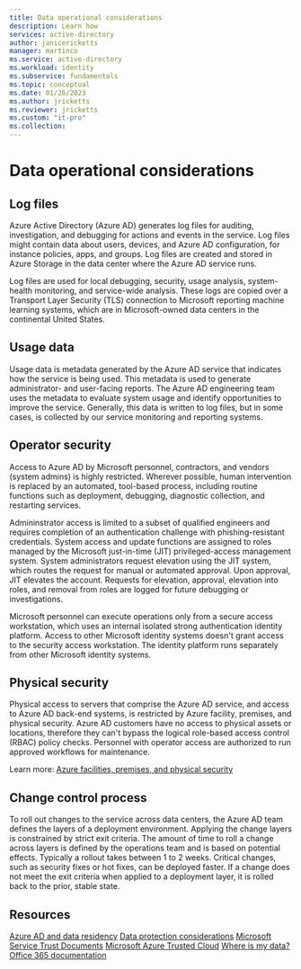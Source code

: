 ```yaml
---
title: Data operational considerations
description: Learn how 
services: active-directory
author: janicericketts
manager: martinco
ms.service: active-directory
ms.workload: identity
ms.subservice: fundamentals
ms.topic: conceptual
ms.date: 01/26/2023
ms.author: jricketts
ms.reviewer: jricketts
ms.custom: "it-pro"
ms.collection:
---
```


# Data operational considerations

## Log files

Azure Active Directory (Azure AD) generates log files for auditing, investigation, and debugging for actions and events in the service. Log files might contain data about users, devices, and Azure AD configuration, for instance policies, apps, and groups. Log files are created and stored in Azure Storage in the data center where the Azure AD service runs.  

Log files are used for local debugging, security, usage analysis, system-health monitoring, and service-wide analysis. These logs are copied over a Transport Layer Security (TLS) connection to Microsoft reporting machine learning systems, which are in Microsoft-owned data centers in the continental United States.  

## Usage data

Usage data is metadata generated by the Azure AD service that indicates how the service is being used. This metadata is used to generate administrator- and user-facing reports. The Azure AD engineering team uses the metadata to evaluate system usage and identify opportunities to improve the service. Generally, this data is written to log files, but in some cases, is collected by our service monitoring and reporting systems.  

## Operator security

Access to Azure AD by Microsoft personnel, contractors, and vendors (system admins) is highly restricted. Wherever possible, human intervention is replaced by an automated, tool-based process, including routine functions such as deployment, debugging, diagnostic collection, and restarting services. 

Admininstrator access is limited to a subset of qualified engineers and requires completion of an authentication challenge with phishing-resistant credentials. System access and update functions are assigned to roles managed by the Microsoft just-in-time (JIT) privileged-access management system. System administrators request elevation using the JIT system, which routes the request for manual or automated approval. Upon approval, JIT elevates the account. Requests for elevation, approval, elevation into roles, and removal from roles are logged for future debugging or investigations.  

Microsoft personnel can execute operations only from a secure access workstation, which uses an internal isolated strong authentication identity platform. Access to other Microsoft identity systems doesn't grant access to the security access workstation. The identity platform runs separately from other Microsoft identity systems. 

## Physical security

Physical access to servers that comprise the Azure AD service, and access to Azure AD back-end systems, is restricted by Azure facility, premises, and physical security. Azure AD customers have no access to physical assets or locations, therefore they can't bypass the logical role-based access control (RBAC) policy checks. Personnel with operator access are authorized to run approved workflows for maintenance.  

Learn more: [Azure facilities, premises, and physical security](physical-security.md)

## Change control process

To roll out changes to the service across data centers, the Azure AD team defines the layers of a deployment environment. Applying the change layers is constrained by strict exit criteria. The amount of time to roll a change across layers is defined by the operations team and is based on potential effects. Typically a rollout takes between 1 to 2 weeks. Critical changes, such as security fixes or hot fixes, can be deployed faster. If a change does not meet the exit criteria when applied to a deployment layer, it is rolled back to the prior, stable state. 

## Resources

[Azure AD and data residency](azure-ad-data-residency.md)
[Data protection considerations](data-protection-considerations.md)
[Microsoft Service Trust Documents](https://servicetrust.microsoft.com/Documents/TrustDocuments)
[Microsoft Azure Trusted Cloud](https://azure.microsoft.com/explore/trusted-cloud/)
[Where is my data? Office 365 documentation](http://o365datacentermap.azurewebsites.net/)
